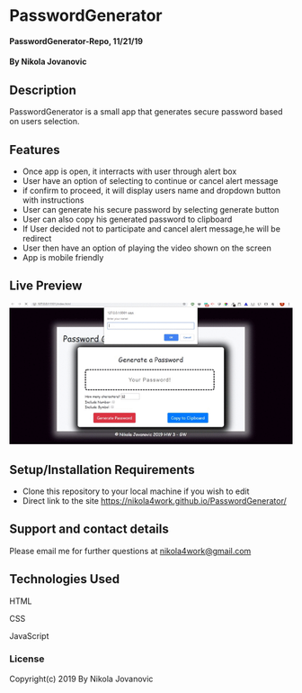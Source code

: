 # PasswordGenerator

#### PasswordGenerator-Repo, 11/21/19

#### By Nikola Jovanovic

## Description
PasswordGenerator is a small app that generates secure password based on users selection. 



## Features

* Once app is open, it interracts with user through alert box
* User have an option of selecting to continue or cancel alert message
* if confirm to proceed, it will display users name and dropdown button with instructions
* User can generate his secure password by selecting generate button
* User can also copy his generated password to clipboard
* If User decided not to participate and cancel alert message,he will be redirect
* User then have an option of playing the video shown on the screen 
* App is mobile friendly

## Live Preview

<img src="https://github.com/nikola4work/PasswordGenerator/blob/master/gif.gif">




## Setup/Installation Requirements

* Clone this repository to your local machine if you wish to edit
* Direct link to the site https://nikola4work.github.io/PasswordGenerator/




## Support and contact details

Please email me for further questions at nikola4work@gmail.com

## Technologies Used

HTML

CSS

JavaScript 


### License

Copyright(c) 2019 By Nikola Jovanovic


